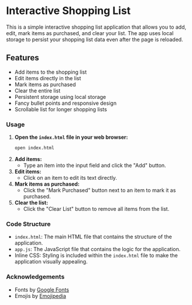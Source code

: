 # Interactive Shopping List

This is a simple interactive shopping list application that allows you to add, edit, mark items as purchased, and clear your list. The app uses local storage to persist your shopping list data even after the page is reloaded.

## Features

- Add items to the shopping list
- Edit items directly in the list
- Mark items as purchased
- Clear the entire list
- Persistent storage using local storage
- Fancy bullet points and responsive design
- Scrollable list for longer shopping lists


### Usage

1. **Open the `index.html` file in your web browser:**
    ```sh
    open index.html
    ```
2. **Add items:**
   - Type an item into the input field and click the "Add" button.
3. **Edit items:**
   - Click on an item to edit its text directly.
4. **Mark items as purchased:**
   - Click the "Mark Purchased" button next to an item to mark it as purchased.
5. **Clear the list:**
   - Click the "Clear List" button to remove all items from the list.

### Code Structure

- `index.html`: The main HTML file that contains the structure of the application.
- `app.js`: The JavaScript file that contains the logic for the application.
- Inline CSS: Styling is included within the `index.html` file to make the application visually appealing.




### Acknowledgements

- Fonts by [Google Fonts](https://fonts.google.com/)
- Emojis by [Emojipedia](https://emojipedia.org/)

